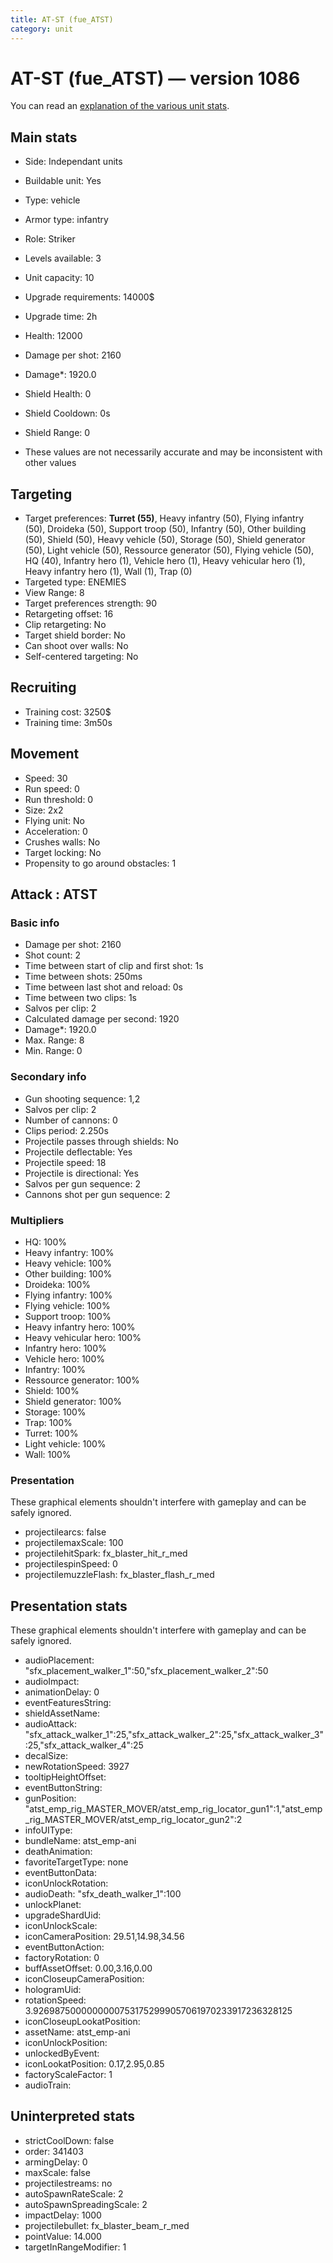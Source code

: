 ```yaml
---
title: AT-ST (fue_ATST)
category: unit
---
```


# AT-ST (fue_ATST) — version 1086

You can read an [explanation  of the various unit stats](unitexplained.md).

## Main stats

  * Side: Independant units
  * Buildable unit: Yes
  * Type: vehicle
  * Armor type: infantry
  * Role: Striker
  * Levels available: 3
  * Unit capacity: 10
  * Upgrade requirements: 14000$
  * Upgrade time: 2h
  * Health: 12000
  * Damage per shot: 2160
  * Damage*: 1920.0
  * Shield Health: 0
  * Shield Cooldown: 0s
  * Shield Range: 0

* These values are not necessarily accurate and may be inconsistent with other values

## Targeting

  * Target preferences: **Turret (55)**, Heavy infantry (50), Flying infantry (50), Droideka (50), Support troop (50), Infantry (50), Other building (50), Shield (50), Heavy vehicle (50), Storage (50), Shield generator (50), Light vehicle (50), Ressource generator (50), Flying vehicle (50), HQ (40), Infantry hero (1), Vehicle hero (1), Heavy vehicular hero (1), Heavy infantry hero (1), Wall (1), Trap (0)
  * Targeted type: ENEMIES
  * View Range: 8
  * Target preferences strength: 90
  * Retargeting offset: 16
  * Clip retargeting: No
  * Target shield border: No
  * Can shoot over walls: No
  * Self-centered targeting: No

## Recruiting

  * Training cost: 3250$
  * Training time: 3m50s

## Movement

  * Speed: 30
  * Run speed: 0
  * Run threshold: 0
  * Size: 2x2
  * Flying unit: No
  * Acceleration: 0
  * Crushes walls: No
  * Target locking: No
  * Propensity to go around obstacles: 1

## Attack : ATST

### Basic info

  * Damage per shot: 2160
  * Shot count: 2
  * Time between start of clip and first shot: 1s
  * Time between shots: 250ms
  * Time between last shot and reload: 0s
  * Time between two clips: 1s
  * Salvos per clip: 2
  * Calculated damage per second: 1920
  * Damage*: 1920.0
  * Max. Range: 8
  * Min. Range: 0

### Secondary info

  * Gun shooting sequence: 1,2
  * Salvos per clip: 2
  * Number of cannons: 0
  * Clips period: 2.250s
  * Projectile passes through shields: No
  * Projectile deflectable: Yes
  * Projectile speed: 18
  * Projectile is directional: Yes
  * Salvos per gun sequence: 2
  * Cannons shot per gun sequence: 2

### Multipliers

  * HQ: 100%
  * Heavy infantry: 100%
  * Heavy vehicle: 100%
  * Other building: 100%
  * Droideka: 100%
  * Flying infantry: 100%
  * Flying vehicle: 100%
  * Support troop: 100%
  * Heavy infantry hero: 100%
  * Heavy vehicular hero: 100%
  * Infantry hero: 100%
  * Vehicle hero: 100%
  * Infantry: 100%
  * Ressource generator: 100%
  * Shield: 100%
  * Shield generator: 100%
  * Storage: 100%
  * Trap: 100%
  * Turret: 100%
  * Light vehicle: 100%
  * Wall: 100%

### Presentation

These graphical elements shouldn't interfere with gameplay and can be safely ignored.

  * projectilearcs: false
  * projectilemaxScale: 100
  * projectilehitSpark: fx_blaster_hit_r_med
  * projectilespinSpeed: 0
  * projectilemuzzleFlash: fx_blaster_flash_r_med

## Presentation stats

These graphical elements shouldn't interfere with gameplay and can be safely ignored.

  * audioPlacement: "sfx_placement_walker_1":50,"sfx_placement_walker_2":50
  * audioImpact: 
  * animationDelay: 0
  * eventFeaturesString: 
  * shieldAssetName: 
  * audioAttack: "sfx_attack_walker_1":25,"sfx_attack_walker_2":25,"sfx_attack_walker_3":25,"sfx_attack_walker_4":25
  * decalSize: 
  * newRotationSpeed: 3927
  * tooltipHeightOffset: 
  * eventButtonString: 
  * gunPosition: "atst_emp_rig_MASTER_MOVER/atst_emp_rig_locator_gun1":1,"atst_emp_rig_MASTER_MOVER/atst_emp_rig_locator_gun2":2
  * infoUIType: 
  * bundleName: atst_emp-ani
  * deathAnimation: 
  * favoriteTargetType: none
  * eventButtonData: 
  * iconUnlockRotation: 
  * audioDeath: "sfx_death_walker_1":100
  * unlockPlanet: 
  * upgradeShardUid: 
  * iconUnlockScale: 
  * iconCameraPosition: 29.51,14.98,34.56
  * eventButtonAction: 
  * factoryRotation: 0
  * buffAssetOffset: 0.00,3.16,0.00
  * iconCloseupCameraPosition: 
  * hologramUid: 
  * rotationSpeed: 3.92698750000000007531752999057061970233917236328125
  * iconCloseupLookatPosition: 
  * assetName: atst_emp-ani
  * iconUnlockPosition: 
  * unlockedByEvent: 
  * iconLookatPosition: 0.17,2.95,0.85
  * factoryScaleFactor: 1
  * audioTrain: 

## Uninterpreted stats

  * strictCoolDown: false
  * order: 341403
  * armingDelay: 0
  * maxScale: false
  * projectilestreams: no
  * autoSpawnRateScale: 2
  * autoSpawnSpreadingScale: 2
  * impactDelay: 1000
  * projectilebullet: fx_blaster_beam_r_med
  * pointValue: 14.000
  * targetInRangeModifier: 1

